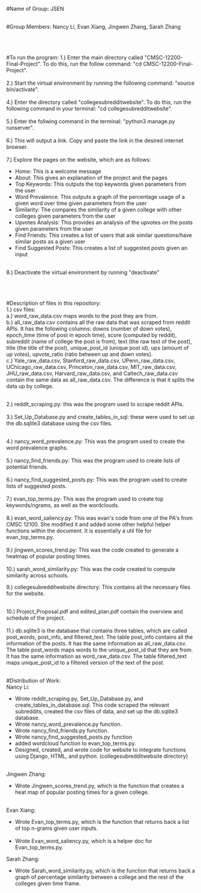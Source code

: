 #Name of Group: JSEN<br /><br />

#Group Members: Nancy Li, Evan Xiang, Jingwen Zhang, Sarah Zhang<br /><br /><br /><br />

#To run the program:
1.) Enter the main directory called "CMSC-12200-Final-Project". To do this, run the follow command: "cd CMSC-12200-Final-Project".<br /><br />
2.) Start the virtual environment by running the following command: "source bin/activate".<br /><br />
4.) Enter the directory called "collegesubredditwebsite". To do this, run the following command in your terminal: "cd collegesubredditwebsite". <br /><br />
5.) Enter the follwing command in the terminal: "python3 manage.py runserver".<br /><br />
6.) This will output a link. Copy and paste the link in the desired internet browser.<br /><br />
7.) Explore the pages on the website, which are as follows:<br />
  - Home: This is a welcome message<br />
  - About: This gives an explanation of the project and the pages<br />
  - Top Keywords: This outputs the top keywords given parameters from the user<br />
  - Word Prevalence: This outputs a graph of the percentage usage of a given word over time given parameters from the user<br />
  - Similarity: The compares the similarity of a given college with other colleges given parameters from the user<br />
  - Upvotes Analysis: This provides an analysis of the upvotes on the posts given parameters from the user<br />
  - Find Friends: This creates a list of users that ask similar questions/have similar posts as a given user<br />
  - Find Suggested Posts: This creates a list of suggested posts given an input<br /><br />

8.) Deactivate the virtual environment by running "deactivate"<br /><br /><br /><br />
  
 
#Description of files in this repository: <br />
1.) csv files:  <br />
  a.) word_raw_data.csv maps words to the post they are from. <br />
  b.) all_raw_data.csv contains all the raw data that was scraped from reddit APIs. It has the following columns: downs (number of down votes), epoch_time (time of post in epoch time), score (computed by reddit), subreddit (name of college the post is from), text (the raw text of the post), title (the title of the post), unique_post_id (unique post id), ups (amount of up votes), upvote_ratio (ratio between up and down votes). <br />
  c.) Yale_raw_data.csv, Stanford_raw_data.csv, UPenn_raw_data.csv, UChicago_raw_data.csv, Princeton_raw_data.csv, MIT_raw_data.csv, JHU_raw_data.csv, Harvard_raw_data.csv, and Caltech_raw_data.csv contain the same data as all_raw_data.csv. The difference is that it splits the data up by college.  <br /><br />
  
2.) reddit_scraping.py: this was the program used to scrape reddit APIs. <br /><br />
3.) Set_Up_Database.py and create_tables_in_sql: these were used to set up the db.sqlite3 database using the csv files. <br /><br />


4.) nancy_word_prevalence.py: This was the program used to create the word prevalence graphs.  <br /><br />
5.) nancy_find_friends.py: This was the program used to create lists of potential friends. <br /><br />
6.) nancy_find_suggested_posts.py: This was the program used to create lists of suggested posts.  <br /><br />
7.) evan_top_terms.py: This was the program used to create top keywords/ngrams, as well as the wordclouds. <br /><br />
8.) evan_word_saliency.py: This was evan's code from one of the PA's from CMSC 12100. She modified it and added some other helpful helper functions within the document. It is essentially a util file for evan_top_terms.py. <br /><br />
9.) jingwen_scores_trend.py: This was the code created to generate a heatmap of popular posting times. <br /><br />
10.) sarah_word_similarity.py: This was the code created to compute similarity across schools.

9.) collegesubredditwebsite directory: This contains all the necessary files for the website.  <br /><br />

10.) Project_Proposal.pdf and edited_plan.pdf contain the overview and schedule of the project.  <br /><br />
11.) db.sqlite3 is the database that contains three tables, which are called post_words, post_info, and filtered_text. The table post_info contains all the information of the posts. It has the same information as all_raw_data.csv. The table post_words maps words to the unique_post_id that they are from. It has the same information as word_raw_data.csv. The table filtered_text maps unique_post_id to a filtered version of the text of the post. <br /><br />


 
#Distribution of Work: <br />
Nancy Li: <br />
- Wrote reddit_scraping.py, Set_Up_Database.py, and create_tables_in_database.sql. This code scraped the relevant subreddits, created the csv files of data, and set up the db.sqlite3 database.<br />
- Wrote nancy_word_prevalence.py function. <br />
- Wrote nancy_find_friends.py function. <br />
- Wrote nancy_find_suggested_posts.py function  <br />
- added wordcloud function to evan_top_terms.py. <br />
- Designed, created, and wrote code for website to integrate functions using Django, HTML, and python. (collegesubredditwebsite directory) <br /><br />

Jingwen Zhang:<br />
- Wrote Jingwen_scores_trend.py, which is the function that creates a heat map of popular posting times for a given college.<br /><br />

Evan Xiang:<br />
- Wrote Evan_top_terms.py, which is the function that returns back a list of top n-grams given user inputs.<br /><br />
- Wrote Evan_word_saliency.py, which is a helper doc for Evan_top_terms.py.

Sarah Zhang:<br />
- Wrote Sarah_word_similarity.py, which is the function that returns back a graph of percentage similarity between a college and the rest of the colleges given time frame.<br /><br />
